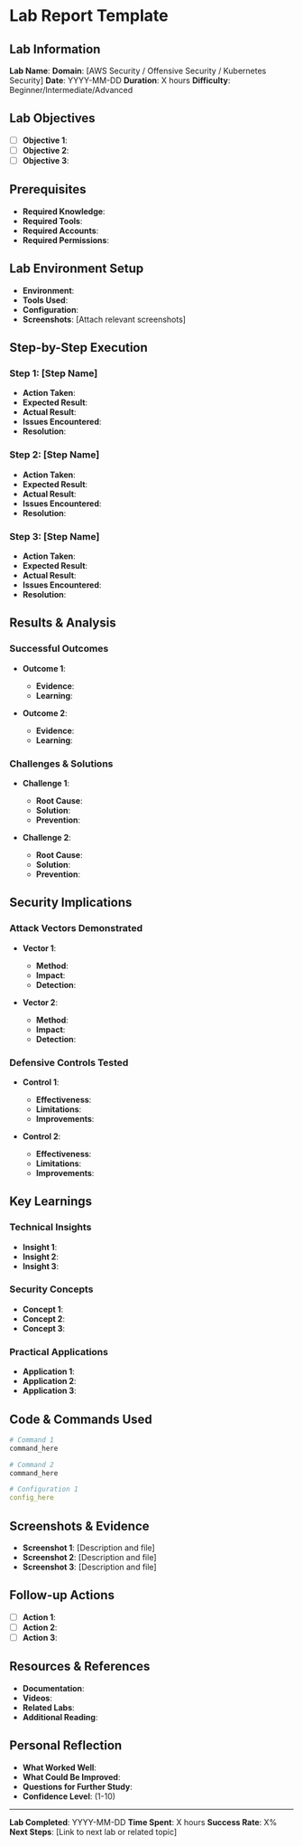 # Lab Report Template

## Lab Information
**Lab Name**: 
**Domain**: [AWS Security / Offensive Security / Kubernetes Security]
**Date**: YYYY-MM-DD
**Duration**: X hours
**Difficulty**: Beginner/Intermediate/Advanced

## Lab Objectives
- [ ] **Objective 1**: 
- [ ] **Objective 2**: 
- [ ] **Objective 3**: 

## Prerequisites
- **Required Knowledge**: 
- **Required Tools**: 
- **Required Accounts**: 
- **Required Permissions**: 

## Lab Environment Setup
- **Environment**: 
- **Tools Used**: 
- **Configuration**: 
- **Screenshots**: [Attach relevant screenshots]

## Step-by-Step Execution

### Step 1: [Step Name]
- **Action Taken**: 
- **Expected Result**: 
- **Actual Result**: 
- **Issues Encountered**: 
- **Resolution**: 

### Step 2: [Step Name]
- **Action Taken**: 
- **Expected Result**: 
- **Actual Result**: 
- **Issues Encountered**: 
- **Resolution**: 

### Step 3: [Step Name]
- **Action Taken**: 
- **Expected Result**: 
- **Actual Result**: 
- **Issues Encountered**: 
- **Resolution**: 

## Results & Analysis

### Successful Outcomes
- **Outcome 1**: 
  - **Evidence**: 
  - **Learning**: 

- **Outcome 2**: 
  - **Evidence**: 
  - **Learning**: 

### Challenges & Solutions
- **Challenge 1**: 
  - **Root Cause**: 
  - **Solution**: 
  - **Prevention**: 

- **Challenge 2**: 
  - **Root Cause**: 
  - **Solution**: 
  - **Prevention**: 

## Security Implications

### Attack Vectors Demonstrated
- **Vector 1**: 
  - **Method**: 
  - **Impact**: 
  - **Detection**: 

- **Vector 2**: 
  - **Method**: 
  - **Impact**: 
  - **Detection**: 

### Defensive Controls Tested
- **Control 1**: 
  - **Effectiveness**: 
  - **Limitations**: 
  - **Improvements**: 

- **Control 2**: 
  - **Effectiveness**: 
  - **Limitations**: 
  - **Improvements**: 

## Key Learnings

### Technical Insights
- **Insight 1**: 
- **Insight 2**: 
- **Insight 3**: 

### Security Concepts
- **Concept 1**: 
- **Concept 2**: 
- **Concept 3**: 

### Practical Applications
- **Application 1**: 
- **Application 2**: 
- **Application 3**: 

## Code & Commands Used
```bash
# Command 1
command_here

# Command 2
command_here
```

```yaml
# Configuration 1
config_here
```

## Screenshots & Evidence
- **Screenshot 1**: [Description and file]
- **Screenshot 2**: [Description and file]
- **Screenshot 3**: [Description and file]

## Follow-up Actions
- [ ] **Action 1**: 
- [ ] **Action 2**: 
- [ ] **Action 3**: 

## Resources & References
- **Documentation**: 
- **Videos**: 
- **Related Labs**: 
- **Additional Reading**: 

## Personal Reflection
- **What Worked Well**: 
- **What Could Be Improved**: 
- **Questions for Further Study**: 
- **Confidence Level**: (1-10)

---
**Lab Completed**: YYYY-MM-DD
**Time Spent**: X hours
**Success Rate**: X%
**Next Steps**: [Link to next lab or related topic] 